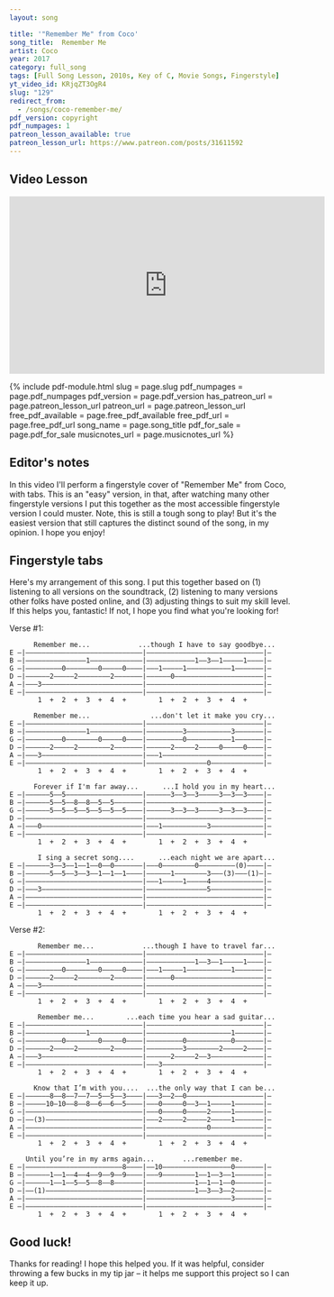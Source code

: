 ```yaml
---
layout: song

title: '"Remember Me" from Coco'
song_title:  Remember Me
artist: Coco
year: 2017
category: full_song
tags: [Full Song Lesson, 2010s, Key of C, Movie Songs, Fingerstyle]
yt_video_id: KRjqZT3OgR4
slug: "129"
redirect_from:
  - /songs/coco-remember-me/
pdf_version: copyright
pdf_numpages: 1
patreon_lesson_available: true
patreon_lesson_url: https://www.patreon.com/posts/31611592
---
```


## Video Lesson

<iframe width="560" height="315" src="https://www.youtube.com/embed/KRjqZT3OgR4?showinfo=0" frameborder="0" allowfullscreen></iframe>



{% include pdf-module.html slug = page.slug pdf_numpages = page.pdf_numpages pdf_version = page.pdf_version has_patreon_url = page.patreon_lesson_url patreon_url = page.patreon_lesson_url free_pdf_available = page.free_pdf_available free_pdf_url = page.free_pdf_url song_name = page.song_title pdf_for_sale = page.pdf_for_sale musicnotes_url = page.musicnotes_url %}

## Editor's notes

In this video I'll perform a fingerstyle cover of "Remember Me" from Coco, with tabs. This is an "easy" version, in that, after watching many other fingerstyle versions I put this together as the most accessible fingerstyle version I could muster. Note, this is still a tough song to play! But it's the easiest version that still captures the distinct sound of the song, in my opinion. I hope you enjoy!


## Fingerstyle tabs

Here's my arrangement of this song. I put this together based on (1) listening to all versions on the soundtrack, (2) listening to many versions other folks have posted online, and (3) adjusting things to suit my skill level. If this helps you, fantastic! If not, I hope you find what you're looking for!

Verse #1:

          Remember me...            ...though I have to say goodbye...
    E –|–––––––––––––––––––––––––––––|–––––––––––––––––––––––––––––|–
    B –|–––––––––––––––1–––––––––––––|––––––––––––1––3––1–––––1––––|–
    G –|–––––––––0––––––––0–––––0––––|–––1–––––1–––––––––––1–––––––|–
    D –|––––––2–––––2––––––––2–––––––|––––––0––––––––––––––––––––––|–
    A –|–––3–––––––––––––––––––––––––|–––––––––––––––––––––––––––––|–
    E –|–––––––––––––––––––––––––––––|–––––––––––––––––––––––––––––|–
           1  +  2  +  3  +  4  +        1  +  2  +  3  +  4  +

          Remember me...               ...don't let it make you cry...
    E –|–––––––––––––––––––––––––––––|–––––––––––––––––––––––––––––|–
    B –|–––––––––––––––1–––––––––––––|–––––––––3–––––––––––3–––––––|–
    G –|–––––––––0––––––––0–––––0––––|–––––––––0–––––––––––1–––––––|–
    D –|––––––2–––––2––––––––2–––––––|––––––2–––––2–––––0–––––0––––|–
    A –|–––3–––––––––––––––––––––––––|–––1–––––––––––––––––––––––––|–
    E –|–––––––––––––––––––––––––––––|–––––––––––––––0–––––––––––––|–
           1  +  2  +  3  +  4  +        1  +  2  +  3  +  4  +

          Forever if I'm far away...      ...I hold you in my heart...
    E –|––––––5––5–––––––––––––––––––|––––––3––3––3–––––3––3––3––––|–
    B –|––––––5––5––8––8––5––5–––––––|–––––––––––––––––––––––––––––|–
    G –|––––––5––5––5––5––5––5––5––––|––––––3––3––3–––––3––3––3––––|–
    D –|–––––––––––––––––––––––––––––|–––––––––––––––––––––––––––––|–
    A –|–––0–––––––––––––––––––––––––|–––1–––––––––––3–––––––––––––|–
    E –|–––––––––––––––––––––––––––––|–––––––––––––––––––––––––––––|–
           1  +  2  +  3  +  4  +        1  +  2  +  3  +  4  +

           I sing a secret song....      ...each night we are apart...
    E –|––––––3––3––1––1––0––0–––––––|–––0––––––––0–––––––––(0)––––|–
    B –|––––––5––5––3––3––1––1––1––––|––––––1––––––––3–––(3)–––(1)–|–
    G –|–––––––––––––––––––––––––––––|–––1–––––1–––––4–––––––––––––|–
    D –|–––3–––––––––––––––––––––––––|–––––––––––––––5–––––––––––––|–
    A –|–––––––––––––––––––––––––––––|–––––––––––––––––––––––––––––|–
    E –|–––––––––––––––––––––––––––––|–––––––––––––––––––––––––––––|–
           1  +  2  +  3  +  4  +        1  +  2  +  3  +  4  +

Verse #2:

           Remember me...            ...though I have to travel far...
    E –|–––––––––––––––––––––––––––––|–––––––––––––––––––––––––––––|–
    B –|–––––––––––––––1–––––––––––––|––––––––––––1––3––1–––––1––––|–
    G –|–––––––––0––––––––0–––––0––––|–––1–––––1–––––––––––1–––––––|–
    D –|––––––2–––––2––––––––2–––––––|––––––0––––––––––––––––––––––|–
    A –|–––3–––––––––––––––––––––––––|–––––––––––––––––––––––––––––|–
    E –|–––––––––––––––––––––––––––––|–––––––––––––––––––––––––––––|–
           1  +  2  +  3  +  4  +        1  +  2  +  3  +  4  +

           Remember me...        ...each time you hear a sad guitar...
    E –|–––––––––––––––––––––––––––––|–––––––––––––––––––––––––––––|–
    B –|–––––––––––––––1–––––––––––––|–––––––––––––––––––––1–––––––|–
    G –|–––––––––0––––––––0–––––0––––|–––––––––0–––––––––––0–––––––|–
    D –|––––––2–––––2––––––––2–––––––|–––––––––3––––––––2–––––2––––|–
    A –|–––3–––––––––––––––––––––––––|––––––2–––––2––3–––––––––––––|–
    E –|–––––––––––––––––––––––––––––|–––3–––––––––––––––––––––––––|–
           1  +  2  +  3  +  4  +        1  +  2  +  3  +  4  +

          Know that I’m with you....  ...the only way that I can be...
    E –|––––––8––8––7––7––5––5––3––––|–––3––2––0–––––––––––––––––––|–
    B –|–––––10–10––8––8––6––6––5––––|–––0–––––0––3––1–––––1–––––––|–
    G –|–––––––––––––––––––––––––––––|–––0–––––0–––––2–––––1–––––––|–
    D –|––(3)––––––––––––––––––––––––|–––2–––––2–––––2–––––1–––––––|–
    A –|–––––––––––––––––––––––––––––|–––––––––––––––0–––––––––––––|–
    E –|–––––––––––––––––––––––––––––|–––––––––––––––––––––––––––––|–
           1  +  2  +  3  +  4  +        1  +  2  +  3  +  4  +

        Until you’re in my arms again...       ...remember me.
    E –|––––––––––––––––––––––––8––––|––10–––––––––––––––––0–––––––|–
    B –|––––––1––1––4––4––9––9––9––––|–––9––––––––1––1––3––1–––––––|–
    G –|––––––1––1––5––5––8––8–––––––|––––––––––––1––1––1––0–––––––|–
    D –|––(1)––––––––––––––––––––––––|––––––––––––1––3––3––2–––––––|–
    A –|–––––––––––––––––––––––––––––|–––––––––––––––––––––3–––––––|–
    E –|–––––––––––––––––––––––––––––|–––––––––––––––––––––––––––––|–
           1  +  2  +  3  +  4  +        1  +  2  +  3  +  4  +

## Good luck!

Thanks for reading! I hope this helped you. If it was helpful, consider throwing a few bucks in my tip jar – it helps me support this project so I can keep it up.
